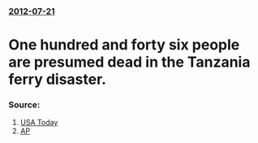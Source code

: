 ### [2012-07-21](/news/2012/07/21/index.md)

# One hundred and forty six people are presumed dead in the Tanzania ferry disaster. 




### Source:

1. [USA Today](http://www.usatoday.com/news/world/story/2012-07-21/Tanzania-ferry-accident/56384652/1)
2. [AP](http://www.google.com/hostednews/ap/article/ALeqM5hLLHnBsuesXt3XneB20-s7dscjaQ?docId=af292c32fbac47938e9e918c8f385e6b)
